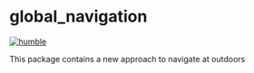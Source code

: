 # global_navigation

[![humble](https://github.com/IntelligentRoboticsLabs/global_navigation/actions/workflows/humble.yaml/badge.svg)](https://github.com/IntelligentRoboticsLabs/global_navigation/actions/workflows/humble.yaml)

This package contains a new approach to navigate at outdoors
